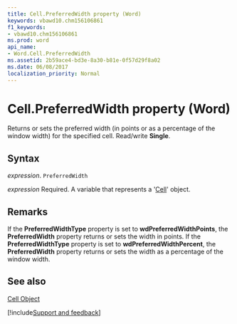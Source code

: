 ```yaml
---
title: Cell.PreferredWidth property (Word)
keywords: vbawd10.chm156106861
f1_keywords:
- vbawd10.chm156106861
ms.prod: word
api_name:
- Word.Cell.PreferredWidth
ms.assetid: 2b59ace4-bd3e-8a30-b81e-0f57d29f8a02
ms.date: 06/08/2017
localization_priority: Normal
---
```



# Cell.PreferredWidth property (Word)

Returns or sets the preferred width (in points or as a percentage of the window width) for the specified cell. Read/write  **Single**.


## Syntax

_expression_. `PreferredWidth`

_expression_ Required. A variable that represents a '[Cell](Word.Cell.md)' object.


## Remarks

If the  **PreferredWidthType** property is set to **wdPreferredWidthPoints**, the **PreferredWidth** property returns or sets the width in points. If the **PreferredWidthType** property is set to **wdPreferredWidthPercent**, the **PreferredWidth** property returns or sets the width as a percentage of the window width.


## See also


[Cell Object](Word.Cell.md)

[!include[Support and feedback](~/includes/feedback-boilerplate.md)]